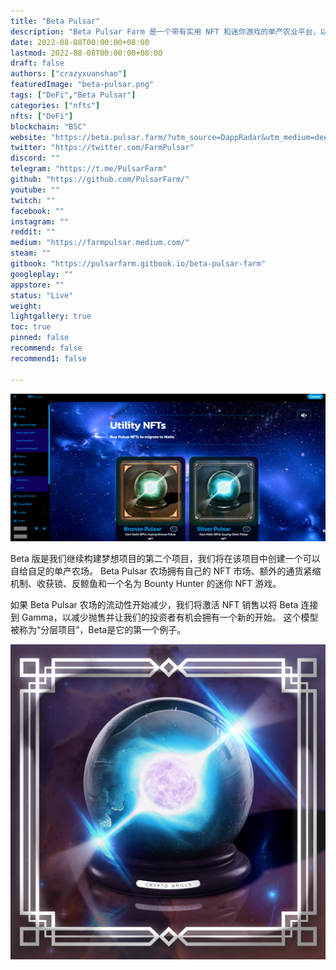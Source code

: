 ```yaml
---
title: "Beta Pulsar"
description: "Beta Pulsar Farm 是一个带有实用 NFT 和迷你游戏的单产农业平台，以创造通缩压力."
date: 2022-08-08T00:00:00+08:00
lastmod: 2022-08-08T00:00:00+08:00
draft: false
authors: ["crazyxuanshao"]
featuredImage: "beta-pulsar.png"
tags: ["DeFi","Beta Pulsar"]
categories: ["nfts"]
nfts: ["DeFi"]
blockchain: "BSC"
website: "https://beta.pulsar.farm/?utm_source=DappRadar&utm_medium=deeplink&utm_campaign=visit-website"
twitter: "https://twitter.com/FarmPulsar"
discord: ""
telegram: "https://t.me/PulsarFarm"
github: "https://github.com/PulsarFarm/"
youtube: ""
twitch: ""
facebook: ""
instagram: ""
reddit: ""
medium: "https://farmpulsar.medium.com/"
steam: ""
gitbook: "https://pulsarfarm.gitbook.io/beta-pulsar-farm"
googleplay: ""
appstore: ""
status: "Live"
weight: 
lightgallery: true
toc: true
pinned: false
recommend: false
recommend1: false

---
```


![1659959011(1)](1659959011(1).png)

<p>Beta 版是我们继续构建梦想项目的第二个项目，我们将在该项目中创建一个可以自给自足的单产农场。 Beta Pulsar 农场拥有自己的 NFT 市场、额外的通货紧缩机制、收获锁、反鲸鱼和一个名为 Bounty Hunter 的迷你 NFT 游戏。</p>
<p>如果 Beta Pulsar 农场的流动性开始减少，我们将激活 NFT 销售以将 Beta 连接到 Gamma，以减少抛售并让我们的投资者有机会拥有一个新的开始。 这个模型被称为“分层项目”，Beta是它的第一个例子。</p>

![dsaji](dsaji.png)